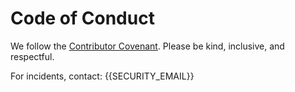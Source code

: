 <!--
  Generated by oss-doctor.
  You can edit this file; oss-doctor won't overwrite without --force.
-->

# Code of Conduct

We follow the [Contributor Covenant](https://www.contributor-covenant.org/).
Please be kind, inclusive, and respectful.

For incidents, contact: {{SECURITY_EMAIL}}
